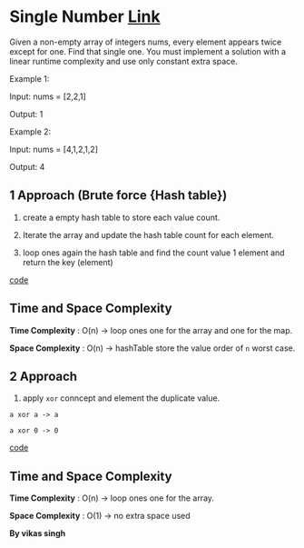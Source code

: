# Single Number [Link](https://leetcode.com/problems/single-number/description/)

Given a non-empty array of integers nums, every element appears twice except for one. Find that single one. You must implement a solution with a linear runtime complexity and use only constant extra space.

Example 1:

Input: nums = [2,2,1]

Output: 1

Example 2:

Input: nums = [4,1,2,1,2]

Output: 4


## 1 Approach (Brute force {Hash table})

1. create a empty hash table to store each value count.

2. Iterate the array and update the hash table count for each element.

3. loop ones again the hash table and find the count value 1 element and return the key (element)

[code](./solution.js)

## Time and Space Complexity

**Time Complexity** : O(n) -> loop ones one for the array and one for the map.

**Space Complexity** : O(n) -> hashTable store the value order of `n` worst case.



## 2 Approach 

1. apply `xor` conncept and element the duplicate value.

```
a xor a -> a

a xor 0 -> 0
```
[code](./solution.js)


## Time and Space Complexity

**Time Complexity** : O(n) -> loop ones one for the array.

**Space Complexity** : O(1) -> no extra space used


**By vikas singh**
